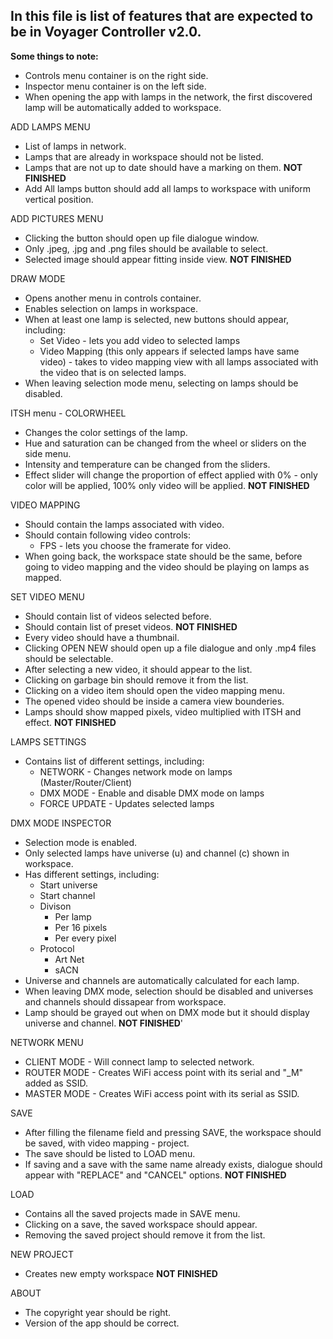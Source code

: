 ﻿## In this file is list of features that are expected to be in Voyager Controller v2.0.

**Some things to note:**
* Controls menu container is on the right side.
* Inspector menu container is on the left side.
* When opening the app with lamps in the network, the first discovered lamp will be automatically added to workspace.

ADD LAMPS MENU
* List of lamps in network.
* Lamps that are already in workspace should not be listed.
* Lamps that are not up to date should have a marking on them.                  **NOT FINISHED**
* Add All lamps button should add all lamps to workspace with uniform 
  vertical position.

ADD PICTURES MENU
* Clicking the button should open up file dialogue window.
* Only .jpeg, .jpg and .png files should be available to select.
* Selected image should appear fitting inside view.                             **NOT FINISHED**

DRAW MODE
* Opens another menu in controls container.
* Enables selection on lamps in workspace.
* When at least one lamp is selected, new buttons should appear, including:
  * Set Video - lets you add video to selected lamps
  * Video Mapping (this only appears if selected lamps have same video) - takes to video mapping view with all lamps associated with the video that is on selected lamps.
* When leaving selection mode menu, selecting on lamps should be disabled.

ITSH menu - COLORWHEEL
* Changes the color settings of the lamp.
* Hue and saturation can be changed from the wheel or sliders on the side menu.
* Intensity and temperature can be changed from the sliders.
* Effect slider will change the proportion of effect applied with 0% - only color will be applied, 100% only video will be applied.  **NOT FINISHED**
    
VIDEO MAPPING
* Should contain the lamps associated with video.
* Should contain following video controls:
    * FPS - lets you choose the framerate for video.
* When going back, the workspace state should be the same, before going to
  video mapping and the video should be playing on lamps as mapped.

SET VIDEO MENU
* Should contain list of videos selected before.
* Should contain list of preset videos. **NOT FINISHED**
* Every video should have a thumbnail.
* Clicking OPEN NEW should open up a file dialogue and only .mp4 files
  should be selectable.
* After selecting a new video, it should appear to the list.
* Clicking on garbage bin should remove it from the list.
* Clicking on a video item should open the video mapping menu.
* The opened video should be inside a camera view bounderies.
* Lamps should show mapped pixels, video multiplied with ITSH and effect. **NOT FINISHED**

LAMPS SETTINGS
* Contains list of different settings, including:
    * NETWORK - Changes network mode on lamps (Master/Router/Client)                                                                   
    * DMX MODE - Enable and disable DMX mode on lamps
    * FORCE UPDATE - Updates selected lamps

DMX MODE INSPECTOR
* Selection mode is enabled.
* Only selected lamps have universe (u) and channel (c) shown in workspace.
* Has different settings, including:
    * Start universe
    * Start channel
    * Divison
        * Per lamp
        * Per 16 pixels
        * Per every pixel
    * Protocol
        * Art Net
        * sACN
* Universe and channels are automatically calculated for each lamp.
* When leaving DMX mode, selection should be disabled and universes and
  channels should dissapear from workspace.
* Lamp should be grayed out when on DMX mode but it should display universe and channel. **NOT FINISHED**'

NETWORK MENU
* CLIENT MODE - Will connect lamp to selected network.
* ROUTER MODE - Creates WiFi access point with its serial and "_M" added as SSID.
* MASTER MODE - Creates WiFi access point with its serial as SSID.

SAVE
* After filling the filename field and pressing SAVE, the workspace should be
  saved, with video mapping - project.
* The save should be listed to LOAD menu.
* If saving and a save with the same name already exists, dialogue should
  appear with "REPLACE" and "CANCEL" options.                                   **NOT FINISHED**

LOAD
* Contains all the saved projects made in SAVE menu.
* Clicking on a save, the saved workspace should appear.
* Removing the saved project should remove it from the list.

NEW PROJECT
* Creates new empty workspace **NOT FINISHED**

ABOUT
* The copyright year should be right.
* Version of the app should be correct.
